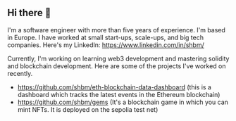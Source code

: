 ## Hi there 👋

I'm a software engineer with more than five years of experience. I'm based in Europe. I have worked at small start-ups, scale-ups, and big tech companies.
Here's my LinkedIn: https://www.linkedin.com/in/shbm/

Currently, I'm working on learning web3 development and mastering solidity and blockchain development. 
Here are some of the projects I've worked on recently.
- https://github.com/shbm/eth-blockchain-data-dashboard (this is a dashboard which tracks the latest events in the Ethereum blockchain)
- https://github.com/shbm/gems (It's a blockchain game in which you can mint NFTs. It is deployed on the sepolia test net)
<!--
**shbm/shbm** is a ✨ _special_ ✨ repository because its `README.md` (this file) appears on your GitHub profile.

Here are some ideas to get you started:

- 🔭 I’m currently working on ...
- 🌱 I’m currently learning ...
- 👯 I’m looking to collaborate on ...
- 🤔 I’m looking for help with ...
- 💬 Ask me about ...
- 📫 How to reach me: ...
- 😄 Pronouns: ...
- ⚡ Fun fact: ...
-->

